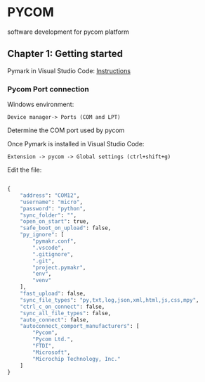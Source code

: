 # PYCOM
software development for pycom platform

## Chapter 1: Getting started

Pymark in Visual Studio Code:
[Instructions](https://docs.pycom.io/gettingstarted/)

### Pycom Port connection


Windows environment:
```
Device manager-> Ports (COM and LPT)
```
Determine the COM port used by pycom

Once Pymark is installed in Visual Studio Code:
```
Extension -> pycom -> Global settings (ctrl+shift+g)
```
Edit the file:
``` python

{
	"address": "COM12",
	"username": "micro",
	"password": "python",
	"sync_folder": "",
	"open_on_start": true,
	"safe_boot_on_upload": false,
	"py_ignore": [
		"pymakr.conf",
		".vscode",
		".gitignore",
		".git",
		"project.pymakr",
		"env",
		"venv"
	],
	"fast_upload": false,
	"sync_file_types": "py,txt,log,json,xml,html,js,css,mpy",
	"ctrl_c_on_connect": false,
	"sync_all_file_types": false,
	"auto_connect": false,
	"autoconnect_comport_manufacturers": [
		"Pycom",
		"Pycom Ltd.",
		"FTDI",
		"Microsoft",
		"Microchip Technology, Inc."
	]
}
```
